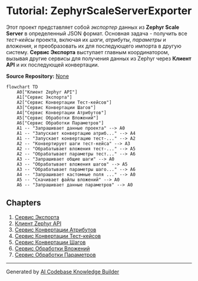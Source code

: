 # Tutorial: ZephyrScaleServerExporter

Этот проект представляет собой *экспортер* данных из **Zephyr Scale Server** в определенный JSON формат.
Основная задача - получить все *тест-кейсы* проекта, включая их *шаги*, *атрибуты*, *параметры* и *вложения*, и преобразовать их для последующего импорта в другую систему.
**Сервис Экспорта** выступает главным координатором, вызывая другие сервисы для получения данных из Zephyr через **Клиент API** и их последующей конвертации.


**Source Repository:** [None](None)

```mermaid
flowchart TD
    A0["Клиент Zephyr API"]
    A1["Сервис Экспорта"]
    A2["Сервис Конвертации Тест-кейсов"]
    A3["Сервис Конвертации Шагов"]
    A4["Сервис Конвертации Атрибутов"]
    A5["Сервис Обработки Вложений"]
    A6["Сервис Обработки Параметров"]
    A1 -- "Запрашивает данные проекта" --> A0
    A1 -- "Запускает конвертацию атриб..." --> A4
    A1 -- "Запускает конвертацию тест-..." --> A2
    A2 -- "Конвертирует шаги тест-кейса" --> A3
    A2 -- "Обрабатывает вложения тест-..." --> A5
    A2 -- "Обрабатывает параметры тест..." --> A6
    A3 -- "Запрашивает общие шаги" --> A0
    A3 -- "Обрабатывает вложения шагов" --> A5
    A3 -- "Обрабатывает параметры шаго..." --> A6
    A4 -- "Запрашивает кастомные поля ..." --> A0
    A5 -- "Скачивает файлы вложений" --> A0
    A6 -- "Запрашивает данные параметров" --> A0
```

## Chapters

1. [Сервис Экспорта](01_сервис_экспорта.md)
2. [Клиент Zephyr API](02_клиент_zephyr_api.md)
3. [Сервис Конвертации Атрибутов](03_сервис_конвертации_атрибутов.md)
4. [Сервис Конвертации Тест-кейсов](04_сервис_конвертации_тест_кейсов.md)
5. [Сервис Конвертации Шагов](05_сервис_конвертации_шагов.md)
6. [Сервис Обработки Вложений](06_сервис_обработки_вложений.md)
7. [Сервис Обработки Параметров](07_сервис_обработки_параметров.md)


---

Generated by [AI Codebase Knowledge Builder](https://github.com/The-Pocket/Tutorial-Codebase-Knowledge)